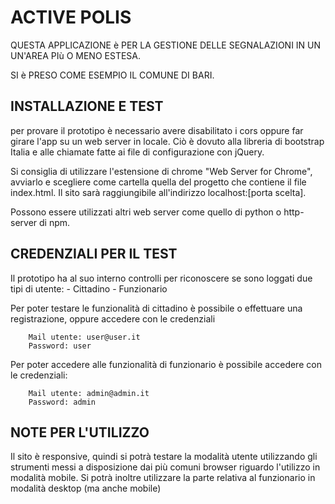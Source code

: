 # ACTIVE POLIS

QUESTA APPLICAZIONE è PER LA GESTIONE DELLE SEGNALAZIONI IN UN UN'AREA PIù O MENO ESTESA.

SI è PRESO COME ESEMPIO IL COMUNE DI BARI.

## INSTALLAZIONE E TEST

per provare il prototipo è necessario avere disabilitato i cors oppure far girare l'app su un web server in locale.
Ciò è dovuto alla libreria di bootstrap Italia e alle chiamate fatte ai file di configurazione con jQuery.

Si consiglia di utilizzare l'estensione di chrome "Web Server for Chrome", avviarlo e scegliere come cartella quella del progetto che contiene il file index.html. Il sito sarà raggiungibile all'indirizzo localhost:[porta scelta].

Possono essere utilizzati altri web server come quello di python o http-server di npm.

## CREDENZIALI PER IL TEST

Il prototipo ha al suo interno controlli per riconoscere se sono loggati due tipi di utente:
    - Cittadino
    - Funzionario

Per poter testare le funzionalità di cittadino è possibile o effettuare una registrazione, oppure accedere con le credenziali
    
        Mail utente: user@user.it
        Password: user

Per poter accedere alle funzionalità di funzionario è possibile accedere con le credenziali:

        Mail utente: admin@admin.it
        Password: admin

## NOTE PER L'UTILIZZO

Il sito è responsive, quindi si potrà testare la modalità utente utilizzando gli strumenti messi a disposizione dai più comuni browser riguardo l'utilizzo in modalità mobile. Si potrà inoltre utilizzare la parte relativa al funzionario in modalità desktop (ma anche mobile)
